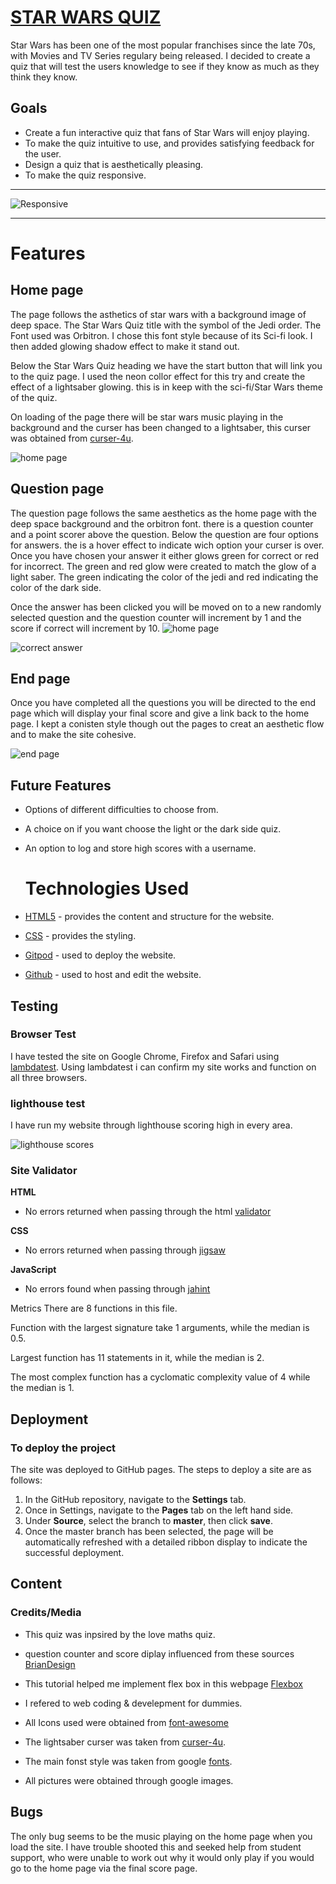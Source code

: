 # [STAR WARS QUIZ](https://pegrume88.github.io/quiz/index.html)

Star Wars has been one of the most popular franchises since the late 70s, with Movies and TV Series regulary being released. I decided to create a quiz that will test the users knowledge to see if they know as much as they think they know.




## Goals

* Create a fun interactive quiz that fans of Star Wars will enjoy playing.
* To make the quiz intuitive to use, and provides satisfying feedback for the user.
* Design a quiz that is aesthetically pleasing.
* To make the quiz responsive.





------
![Responsive](/readMe-images/responsive.png)



------

# Features

## Home page

The page follows the asthetics of star wars with a background image of deep space. The Star Wars Quiz title with the symbol of the Jedi order. The Font used was Orbitron. I chose this font style because of its Sci-fi look. I then added glowing shadow effect to make it stand out.

Below the Star Wars Quiz heading we have the start button that will link you to the quiz page. I used the neon collor effect for this try and create the effect of a lightsaber glowing. this is in keep with the sci-fi/Star Wars theme of the quiz.

On loading of the page there will be star wars music playing in the background and the curser has been changed to a lightsaber, this curser was obtained from [curser-4u](https://www.cursors-4u.com/star_wars/).

![home page](/readMe-images/home.page.png)

## Question page

The question page follows the same aesthetics as the home page with the deep space background and the orbitron font.
there is a question counter and a point scorer above the question. Below the question are four options for answers.
the is a hover effect to indicate wich option your curser is over. Once you have chosen your answer it either glows green for correct or red for incorrect. The green and red glow were created to match the glow of a light saber. The green indicating the color of the jedi and red indicating the color of the dark side.

Once the answer has been clicked you will be moved on to a new randomly selected question and the question counter will increment by 1 and the score if correct will increment by 10.
![home page](/readMe-images/quiz-correct.png)

![correct answer](/readMe-images/Quiz-wrong.jpeg.png)
## End page

  Once you have completed all the questions you will be directed to the end page which will display your final score and give a link back to the home page.
  I kept a conisten style though out the pages to creat an aesthetic flow and to make the site cohesive.

 
![end page](/readMe-images/endpage.png)




## Future Features
* Options of different difficulties to choose from.
* A choice on if you want choose the light or the dark side quiz.
* An option to log and store high scores with a username.




  # Technologies Used
* [HTML5](https://html.spec.whatwg.org/) - provides the content and structure for the website.
* [CSS](https://www.w3.org/Style/CSS/Overview.en.html) - provides the styling.
* [Gitpod](https://www.gitpod.io/#get-started) - used to deploy the website.
* [Github](https://github.com/) - used to host and edit the website.


## Testing


### Browser Test
I have tested the site on Google Chrome, Firefox and Safari using [lambdatest](https://app.lambdatest.com/). Using lambdatest i can confirm my site works and function on all three browsers.

### lighthouse test
I have run my website through lighthouse scoring high in every area.

![lighthouse scores](/readMe-images/lighthouse-mobile.png)

### Site Validator

**HTML** 
* No errors returned when passing through the html [validator](https://validator.w3.org/)

**CSS**
* No errors returned when passing through [jigsaw](https://jigsaw.w3.org/css-validator/)

**JavaScript**
*  No errors found when passing through [jahint](https://jshint.com/https://jshint.com/)

Metrics
There are 8 functions in this file.

Function with the largest signature take 1 arguments, while the median is 0.5.

Largest function has 11 statements in it, while the median is 2.

The most complex function has a cyclomatic complexity value of 4 while the median is 1.


## Deployment

### **To deploy the project**
The site was deployed to GitHub pages. The steps to deploy a site are as follows:
  1. In the GitHub repository, navigate to the **Settings** tab.
  2. Once in Settings, navigate to the **Pages** tab on the left hand side.
  3. Under **Source**, select the branch to **master**, then click **save**.
  4. Once the master branch has been selected, the page will be automatically refreshed with a detailed ribbon display to indicate the successful deployment.



## Content

### Credits/Media
  
  * This quiz was inpsired by the love maths quiz.
  * question counter and score diplay influenced from these sources [BrianDesign](https://www.youtube.com/watch?v=f4fB9Xg2JEY&ab_channel=BrianDesign)
  * This tutorial helped me implement flex box in this webpage [Flexbox](https://www.youtube.com/watch?v=JJSoEo8JSnc&ab_channel=TraversyMedia)

  * I refered to web coding & develepment for dummies.
  * All Icons used were obtained from [font-awesome](https://fontawesome.com/)
  * The lightsaber curser was taken from [curser-4u](https://www.cursors-4u.com/star_wars/).
  * The main fonst style was taken from google [fonts](https://fonts.google.com/).
  * All pictures were obtained through google images.


## Bugs
The only bug seems to be the music playing on the home page when you load the site. I have trouble shooted this and seeked help from student support, who were unable to work out why it would only play if you would go to the home page via the final score page.
